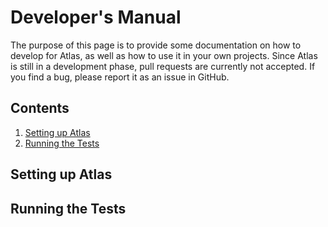 # Developer's Manual

The purpose of this page is to provide some documentation on how to develop
for Atlas, as well as how to use it in your own projects. Since Atlas is still
in a development phase, pull requests are currently not accepted. If you find a
bug, please report it as an issue in GitHub.

## Contents

1. [Setting up Atlas](#install)
2. [Running the Tests](#tests)

## Setting up Atlas <a name="install"></a>

## Running the Tests <a name="tests"></a>
